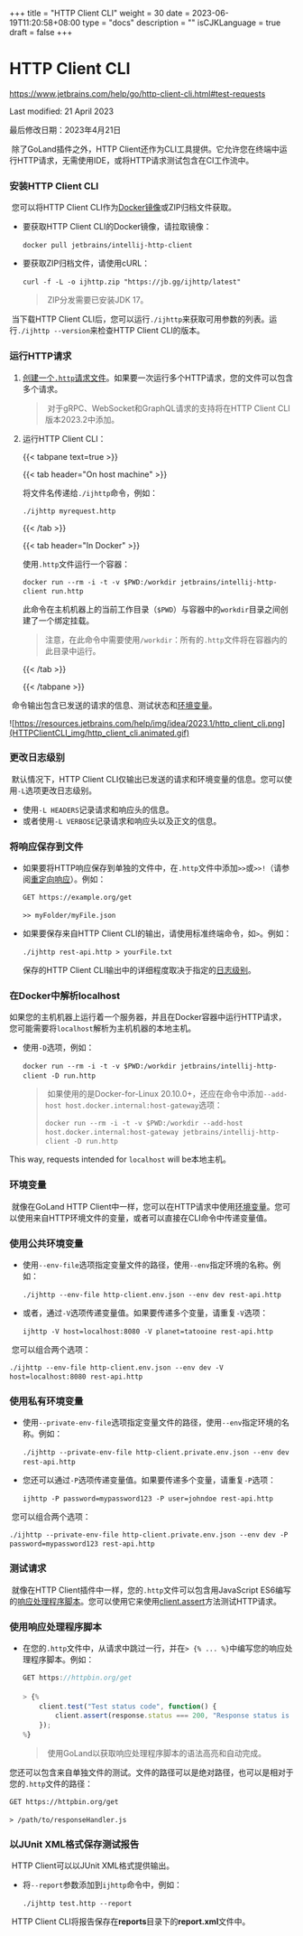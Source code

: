+++
title = "HTTP Client CLI"
weight = 30
date = 2023-06-19T11:20:58+08:00
type = "docs"
description = ""
isCJKLanguage = true
draft = false
+++
# HTTP Client CLI﻿

https://www.jetbrains.com/help/go/http-client-cli.html#test-requests

Last modified: 21 April 2023

最后修改日期：2023年4月21日

​	除了GoLand插件之外，HTTP Client还作为CLI工具提供。它允许您在终端中运行HTTP请求，无需使用IDE，或将HTTP请求测试包含在CI工作流中。



### 安装HTTP Client CLI 

​	您可以将HTTP Client CLI作为[Docker镜像](https://hub.docker.com/r/jetbrains/intellij-http-client)或ZIP归档文件获取。

- 要获取HTTP Client CLI的Docker镜像，请拉取镜像：

  `docker pull jetbrains/intellij-http-client`

- 要获取ZIP归档文件，请使用cURL：

  `curl -f -L -o ijhttp.zip "https://jb.gg/ijhttp/latest"`

  > ​	ZIP分发需要已安装JDK 17。


​	当下载HTTP Client CLI后，您可以运行`./ijhttp`来获取可用参数的列表。运行`./ijhttp --version`来检查HTTP Client CLI的版本。

### 运行HTTP请求

1. [创建一个`.http`请求文件](https://www.jetbrains.com/help/go/http-client-in-product-code-editor.html#composing-http-requests)。如果要一次运行多个HTTP请求，您的文件可以包含多个请求。

   > ​	对于gRPC、WebSocket和GraphQL请求的支持将在HTTP Client CLI版本2023.2中添加。

2. 运行HTTP Client CLI：

   {{< tabpane text=true >}}

   {{< tab header="On host machine" >}}

   将文件名传递给`./ijhttp`命令，例如：

   ```
   ./ijhttp myrequest.http
   ```

   {{< /tab >}}

   {{< tab header="In Docker" >}}

   使用`.http`文件运行一个容器：

   ```
   docker run --rm -i -t -v $PWD:/workdir jetbrains/intellij-http-client run.http
   ```

   此命令在主机机器上的当前工作目录（`$PWD`）与容器中的`workdir`目录之间创建了一个绑定挂载。

   > ​	注意，在此命令中需要使用`/workdir`：所有的`.http`文件将在容器内的此目录中运行。

   {{< /tab >}}

   {{< /tabpane >}}


​	命令输出包含已发送的请求的信息、测试状态和[环境变量](https://www.jetbrains.com/help/go/http-client-cli.html#environment-variables)。

![https://resources.jetbrains.com/help/img/idea/2023.1/http_client_cli.png](HTTPClientCLI_img/http_client_cli.animated.gif)

### 更改日志级别

​	默认情况下，HTTP Client CLI仅输出已发送的请求和环境变量的信息。您可以使用`-L`选项更改日志级别。 

- 使用`-L HEADERS`记录请求和响应头的信息。
- 或者使用`-L VERBOSE`记录请求和响应头以及正文的信息。

### 将响应保存到文件﻿

- 如果要将HTTP响应保存到单独的文件中，在`.http`文件中添加`>>`或`>>!`（请参阅[重定向响应](https://www.jetbrains.com/help/go/exploring-http-syntax.html#response-redirect)）。例如：

  ```none
  GET https://example.org/get
  
  >> myFolder/myFile.json
  ```

  

- 如果要保存来自HTTP Client CLI的输出，请使用标准终端命令，如`>`。例如：

  `./ijhttp rest-api.http > yourFile.txt`

  保存的HTTP Client CLI输出中的详细程度取决于指定的[日志级别](https://www.jetbrains.com/help/go/http-client-cli.html#change-log-level)。


### 在Docker中解析localhost

​	如果您的主机机器上运行着一个服务器，并且在Docker容器中运行HTTP请求，您可能需要将`localhost`解析为主机机器的本地主机。

- 使用`-D`选项，例如：

  `docker run --rm -i -t -v $PWD:/workdir jetbrains/intellij-http-client -D run.http`

  > ​	如果使用的是Docker-for-Linux 20.10.0+，还应在命令中添加`--add-host host.docker.internal:host-gateway`选项：
  >
  > ```none
  >docker run --rm -i -t -v $PWD:/workdir --add-host host.docker.internal:host-gateway jetbrains/intellij-http-client -D run.http
  > ```
  >
  > 


This way, requests intended for `localhost` will be本地主机。

### 环境变量

​	就像在GoLand HTTP Client中一样，您可以在HTTP请求中使用[环境变量](https://www.jetbrains.com/help/go/exploring-http-syntax.html#using_request_vars)。您可以使用来自HTTP环境文件的变量，或者可以直接在CLI命令中传递变量值。

### 使用公共环境变量

- 使用`--env-file`选项指定变量文件的路径，使用`--env`指定环境的名称。例如：

  `./ijhttp --env-file http-client.env.json --env dev rest-api.http`

- 或者，通过`-V`选项传递变量值。如果要传递多个变量，请重复`-V`选项：

  `ijhttp -V host=localhost:8080 -V planet=tatooine rest-api.http`


​	您可以组合两个选项：

```
./ijhttp --env-file http-client.env.json --env dev -V host=localhost:8080 rest-api.http
```

### 使用私有环境变量

- 使用`--private-env-file`选项指定变量文件的路径，使用`--env`指定环境的名称。例如：

  `./ijhttp --private-env-file http-client.private.env.json --env dev rest-api.http`

- 您还可以通过`-P`选项传递变量值。如果要传递多个变量，请重复`-P`选项：

  `ijhttp -P password=mypassword123 -P user=johndoe rest-api.http`


​	您可以组合两个选项：

```
./ijhttp --private-env-file http-client.private.env.json --env dev -P password=mypassword123 rest-api.http
```

### 测试请求

​	就像在HTTP Client插件中一样，您的`.http`文件可以包含用JavaScript ES6编写的[响应处理程序脚本](https://www.jetbrains.com/help/go/exploring-http-syntax.html#response-handling)。您可以使用它来使用[client.assert](https://www.jetbrains.com/help/go/http-client-reference.html)方法测试HTTP请求。

### 使用响应处理程序脚本

- 在您的`.http`文件中，从请求中跳过一行，并在`> {% ... %}`中编写您的响应处理程序脚本。例如：

  ```javascript
  GET https://httpbin.org/get
  
  > {%
      client.test("Test status code", function() {
          client.assert(response.status === 200, "Response status is not 200");
      });
  %}
  ```

  

  > ​	使用GoLand以获取响应处理程序脚本的语法高亮和自动完成。


​	您还可以包含来自单独文件的测试。文件的路径可以是绝对路径，也可以是相对于您的`.http`文件的路径：

```none
GET https://httpbin.org/get

> /path/to/responseHandler.js
```



### 以JUnit XML格式保存测试报告﻿

​	HTTP Client可以以JUnit XML格式提供输出。

- 将`--report`参数添加到`ijhttp`命令中，例如：

  `./ijhttp test.http --report`


​	HTTP Client CLI将报告保存在**reports**目录下的**report.xml**文件中。